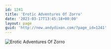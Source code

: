 ```yaml
---
id: 1241
title: 'Erotic Adventures Of Zorro'
date: '2023-03-17T13:45:18+00:00'
layout: page
guid: 'http://new.andydixon.com/?page_id=1241'
---
```


![Erotic Adventures Of Zorro](https://i0.wp.com/assets.g8x2.ldn.idrivee2-23.com/posters/Erotic%20Adventures%20Of%20Zorro%2001.jpg?w=1200&ssl=1 "Erotic Adventures Of Zorro")